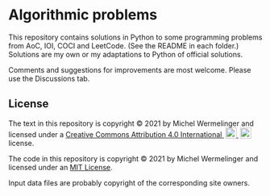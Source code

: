 # Algorithmic problems

This repository contains solutions in Python to some programming problems
from AoC, IOI, COCI and LeetCode. (See the README in each folder.)
Solutions are my own or my adaptations to Python of official solutions.

Comments and suggestions for improvements are most welcome.
Please use the Discussions tab.

## License
<p xmlns:cc="http://creativecommons.org/ns#"
xmlns:dct="http://purl.org/dc/terms/">
<span property="dct:title">The text in this repository</span> is copyright
© 2021 by <span property="cc:attributionName">Michel Wermelinger</span>
and licensed under a
<a href="http://creativecommons.org/licenses/by/4.0/?ref=chooser-v1"
target="_blank" rel="license noopener noreferrer"
style="display:inline-block;">Creative Commons Attribution 4.0 International
<img style="height:22px!important;margin-left:3px;vertical-align:text-bottom;"
src="https://mirrors.creativecommons.org/presskit/icons/cc.svg?ref=chooser-v1">
<img style="height:22px!important;margin-left:3px;vertical-align:text-bottom;"
src="https://mirrors.creativecommons.org/presskit/icons/by.svg?ref=chooser-v1">
</a> license.</p>

The code in this repository is copyright © 2021 by Michel Wermelinger
and licensed under an [MIT License](LICENSE.txt).

Input data files are probably copyright of the corresponding site owners.
